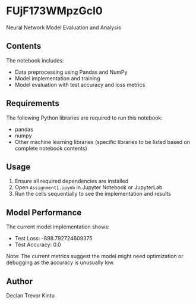 # FUjF173WMpzGcI0
Neural Network Model Evaluation and Analysis

## Contents
The notebook includes:
- Data preprocessing using Pandas and NumPy
- Model implementation and training
- Model evaluation with test accuracy and loss metrics

## Requirements
The following Python libraries are required to run this notebook:
- pandas
- numpy
- Other machine learning libraries (specific libraries to be listed based on complete notebook contents)

## Usage
1. Ensure all required dependencies are installed
2. Open `Assignment1.ipynb` in Jupyter Notebook or JupyterLab
3. Run the cells sequentially to see the implementation and results

## Model Performance
The current model implementation shows:
- Test Loss: -898.792724609375
- Test Accuracy: 0.0

Note: The current metrics suggest the model might need optimization or debugging as the accuracy is unusually low.

## Author
Declan Trevor Kintu
